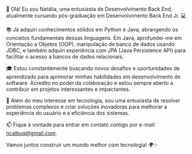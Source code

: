 👋 Olá! Eu sou Natália, uma entusiasta de Desenvolvimento Back End, atualmente cursando pós-graduação em Desenvolvimento Back End Jr. 💻

📚 Já adquiri conhecimentos sólidos em Python e Java, abrangendo os conceitos fundamentais dessas linguagens. Em Java, aprofundei-me em Orientação a Objetos (OOP), 
manipulação de banco de dados usando JDBC, e também adquiri experiência com JPA (Java Persistence API) para facilitar o acesso a bancos de dados relacionais.

🎓 Estou constantemente buscando novos desafios e oportunidades de aprendizado para aprimorar minhas habilidades em desenvolvimento de software. 
Acredito no poder da colaboração e estou sempre aberto a contribuir em projetos interessantes e impactantes.

🚀 Além do meu interesse em tecnologia, sou uma entusiasta de resolver problemas complexos e criar soluções inovadoras para melhorar a experiência do usuário e a eficiência dos sistemas.

📫 Fique à vontade para entrar em contato comigo por e-mail: ncalbuq@gmail.com.

Vamos juntos construir um mundo melhor com tecnologia! 🌍✨
